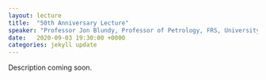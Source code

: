 ```yaml
---
layout: lecture
title:  "50th Anniversary Lecture"
speaker: "Professor Jon Blundy, Professor of Petrology, FRS, University of Bristol"
date:   2020-09-03 19:30:00 +0000
categories: jekyll update
---
```

Description coming soon.
